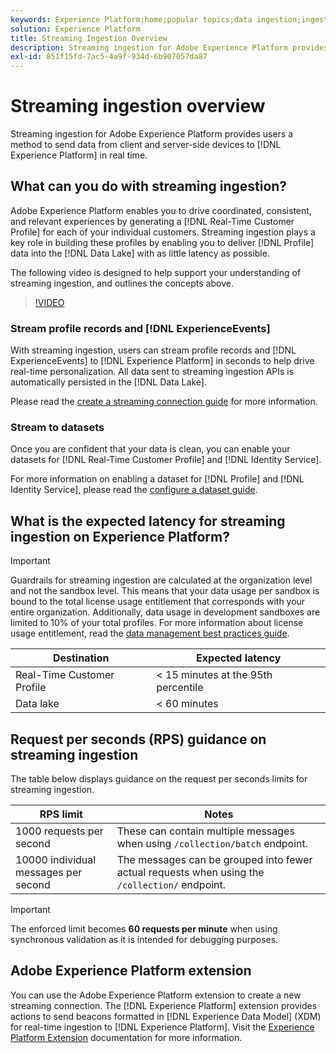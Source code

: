 ```yaml
---
keywords: Experience Platform;home;popular topics;data ingestion;ingested data;streaming;overview;streaming ingestion;latency;streaming latency;
solution: Experience Platform
title: Streaming Ingestion Overview
description: Streaming ingestion for Adobe Experience Platform provides users a method to send data from client and server-side devices to Experience Platform in real time.
exl-id: 851f15fd-7ac5-4a9f-934d-6b907057da87
---
```

# Streaming ingestion overview

Streaming ingestion for Adobe Experience Platform provides users a method to send data from client and server-side devices to [!DNL Experience Platform] in real time.

## What can you do with streaming ingestion?

Adobe Experience Platform enables you to drive coordinated, consistent, and relevant experiences by generating a [!DNL Real-Time Customer Profile] for each of your individual customers. Streaming ingestion plays a key role in building these profiles by enabling you to deliver [!DNL Profile] data into the [!DNL Data Lake] with as little latency as possible. 

The following video is designed to help support your understanding of streaming ingestion, and outlines the concepts above.

>[!VIDEO](https://video.tv.adobe.com/v/28425?quality=12&learn=on)

### Stream profile records and [!DNL ExperienceEvents]

With streaming ingestion, users can stream profile records and [!DNL ExperienceEvents] to [!DNL Experience Platform] in seconds to help drive real-time personalization. All data sent to streaming ingestion APIs is automatically persisted in the [!DNL Data Lake].

Please read the [create a streaming connection guide](../tutorials/create-streaming-connection.md) for more information.

### Stream to datasets

Once you are confident that your data is clean, you can enable your datasets for [!DNL Real-Time Customer Profile] and [!DNL Identity Service].

For more information on enabling a dataset for [!DNL Profile] and [!DNL Identity Service], please read the [configure a dataset guide](../../profile/tutorials/dataset-configuration.md). 

## What is the expected latency for streaming ingestion on Experience Platform?

>[!IMPORTANT]
>
>Guardrails for streaming ingestion are calculated at the organization level and not the sandbox level. This means that your data usage per sandbox is bound to the total license usage entitlement that corresponds with your entire organization. Additionally, data usage in development sandboxes are limited to 10% of your total profiles. For more information about license usage entitlement, read the [data management best practices guide](../../landing/license-usage-and-guardrails/data-management-best-practices.md).

| Destination | Expected latency | 
| --------- | ---------------- |
| Real-Time Customer Profile | < 15 minutes at the 95th percentile |
| Data lake | < 60 minutes |

## Request per seconds (RPS) guidance on streaming ingestion

The table below displays guidance on the request per seconds limits for streaming ingestion.

| RPS limit | Notes |
| --- | --- |
| 1000 requests per second | These can contain multiple messages when using `/collection/batch` endpoint. |
| 10000 individual messages per second | The messages can be grouped into fewer actual requests when using the `/collection/` endpoint. |

>[!IMPORTANT]
>
>The enforced limit becomes **60 requests per minute** when using synchronous validation as it is intended for debugging purposes.

## Adobe Experience Platform extension

You can use the Adobe Experience Platform extension to create a new streaming connection. The [!DNL Experience Platform] extension provides actions to send beacons formatted in [!DNL Experience Data Model] (XDM) for real-time ingestion to [!DNL Experience Platform]. Visit the [Experience Platform Extension](../../tags/extensions/client/web-sdk/overview.md) documentation for more information.
